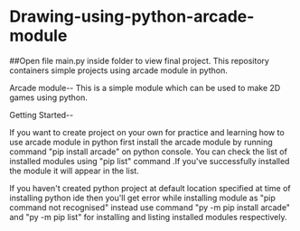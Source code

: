 # Drawing-using-python-arcade-module
##Open file main.py inside folder to view final project.
This repository containers simple projects using arcade module in python.

Arcade module-- This is a simple module which can be used to make 2D games using python.

Getting Started--

If you want to  create project on your own for practice and learning how to use arcade module in python first install the arcade module 
by running command  "pip install arcade" on python console.
You can check the list of installed modules using "pip list" command .If you've successfully installed the module it will appear in the list.

If you haven't created python project at default location specified at time of installing python ide then you'll get error while installing module as "pip command not recognised"
instead use command "py -m pip install arcade" and "py -m pip list" for installing and listing installed modules respectively.


